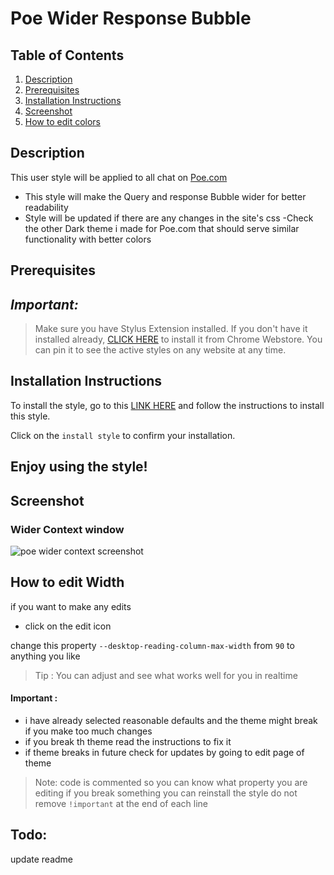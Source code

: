 
# Poe Wider Response Bubble

## Table of Contents
1. [Description](#description)
 2. [Prerequisites](#Pre)
3. [Installation Instructions](#installation-instructions)
4. [Screenshot](#screenshot)
5.  [How to edit colors](#Howto-edit)

## Description <a name="description"></a>

This user style will be applied to all chat on [Poe.com](https://poe.com/)
 - This style will make the Query and response Bubble wider for better readability 
- Style will be updated if there are any changes in the site's css 
-Check the other Dark theme i made for  Poe.com that should serve similar functionality with better colors





## Prerequisites <a name="Pre"></a>
## _Important:_
>  Make sure you have Stylus Extension installed. If you don't have it installed already, [CLICK HERE](https://chrome.google.com/webstore/detail/stylus/clngdbkpkpeebahjckkjfobafhncgmne) to install it from Chrome Webstore. You can pin it to see the active styles on any website at any time.



## Installation Instructions <a name="installation-instructions"></a>



To install the style, go to this [LINK HERE](https://userstyles.world/style/12432/poe-wider-response-window) and follow the instructions to install this style. 



Click on the `install style` to confirm your installation.

Enjoy using the style!
------------------------------




## Screenshot <a name="screenshot"></a>

### Wider Context window 



![poe wider context screenshot](https://github.com/bilalazh/Poe-Wider-Response-Window/assets/139261053/e891931a-4aaa-4cf0-8aac-0ff5ad3e9c74)



## How to edit Width <a name="Howto-edit"></a>
if you want to make any edits 
- click on the edit icon 

change this property `--desktop-reading-column-max-width` from ``90`` to anything you like 

>Tip : 
You can adjust and see what works well for you in realtime



#### Important : 
- i have already selected reasonable defaults and the theme might break if you make too much changes 
- if you break th theme read the instructions to fix it 
- if theme breaks in future check for updates by going to edit page of theme 

 > Note: code is commented so you can know what property you are editing 
> if you break something you can reinstall the style
> do not remove `!important` at the end of each line


## Todo:
update readme
